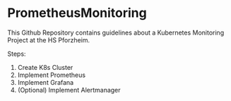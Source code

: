 # PrometheusMonitoring
This Github Repository contains guidelines about a Kubernetes Monitoring Project at the HS Pforzheim.

Steps:
  1. Create K8s Cluster
  2. Implement Prometheus
  3. Implement Grafana
  4. (Optional) Implement Alertmanager
